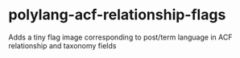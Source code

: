 # polylang-acf-relationship-flags
Adds a tiny flag image corresponding to post/term language in ACF relationship and taxonomy fields
